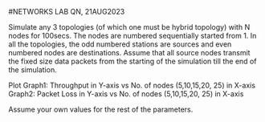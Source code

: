 #NETWORKS LAB QN, 21AUG2023


Simulate any 3 topologies (of which one must be hybrid topology) with N nodes for 100secs. The nodes are numbered sequentially started from 1. In all the topologies, the odd numbered stations are sources and even numbered nodes are destinations. Assume that all source nodes transmit the fixed size data packets from the starting of the simulation till the end of the simulation.  

Plot 
    Graph1: Throughput in Y-axis vs No. of nodes (5,10,15,20, 25) in X-axis
    Graph2: Packet Loss in Y-axis vs No. of nodes (5,10,15,20, 25) in X-axis

Assume your own values for the rest of the parameters.